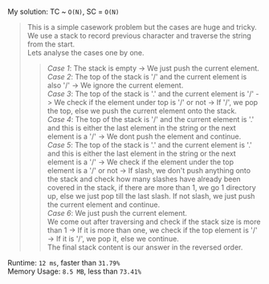 My solution: TC ~ `O(N)`, SC  = `O(N)`

> This is a simple casework problem but the cases are huge and tricky.<br>
> We use a stack to record previous character and traverse the string from the start. <br>
> Lets analyse the cases one by one. <br>
>> *Case 1*: The stack is empty -> We just push the current element. <br>
>> *Case 2*: The top of the stack is '/' and the current element is also '/' -> We ignore the current element. <br>
>> *Case 3*: The top of the stack is '.' and the current element is '/' -> We check if the element under top is '/' or not -> If '/', we pop the top, else we push the current element onto the stack. <br>
>> *Case 4*: The top of the stack is '/' and the current element is '.' and this is either the last element in the string or the next element is a '/' -> We dont push the element and continue. <br>
>> *Case 5*: The top of the stack is '.' and the current element is '.' and this is either the last element in the string or the next element is a '/' -> We check if the element under the top element is a '/' or not -> If slash, we don't push anything onto the stack and check how many slashes have already been covered in the stack, if there are more than 1, we go 1 directory up, else we just pop till the last slash. If not slash, we just push the current element and continue. <br>
>> *Case 6*: We just push the current element. <br>
> We come out after traversing and check if the stack size is more than 1 -> If it is more than one, we check if the top element is '/' -> If it is '/', we pop it, else we continue. <br>
> The final stack content is our answer in the reversed order. <br>

Runtime: `12 ms`, faster than `31.79%`<br>
Memory Usage: `8.5 MB`, less than `73.41%`